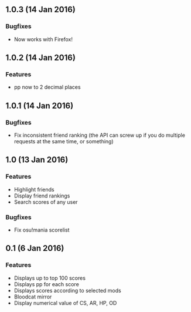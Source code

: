 ## 1.0.3 (14 Jan 2016)

### Bugfixes
- Now works with Firefox!

## 1.0.2 (14 Jan 2016)

### Features
- pp now to 2 decimal places

## 1.0.1 (14 Jan 2016)

### Bugfixes
- Fix inconsistent friend ranking (the API can screw up if you do multiple requests at the same time, or something)

## 1.0 (13 Jan 2016)

### Features
- Highlight friends
- Display friend rankings
- Search scores of any user

### Bugfixes
- Fix osu!mania scorelist

## 0.1 (6 Jan 2016)

### Features
- Displays up to top 100 scores
- Displays pp for each score
- Displays scores according to selected mods
- Bloodcat mirror
- Display numerical value of CS, AR, HP, OD
